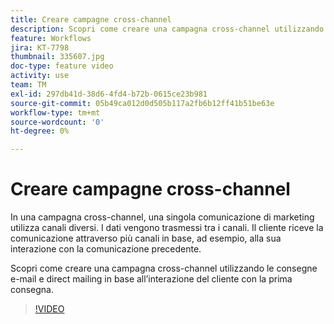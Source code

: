 ```yaml
---
title: Creare campagne cross-channel
description: Scopri come creare una campagna cross-channel utilizzando le consegne e-mail e direct mailing in base all’interazione del cliente con la prima consegna.
feature: Workflows
jira: KT-7798
thumbnail: 335607.jpg
doc-type: feature video
activity: use
team: TM
exl-id: 297db41d-38d6-4fd4-b72b-0615ce23b981
source-git-commit: 05b49ca012d0d505b117a2fb6b12ff41b51be63e
workflow-type: tm+mt
source-wordcount: '0'
ht-degree: 0%

---
```


# Creare campagne cross-channel

In una campagna cross-channel, una singola comunicazione di marketing utilizza canali diversi. I dati vengono trasmessi tra i canali. Il cliente riceve la comunicazione attraverso più canali in base, ad esempio, alla sua interazione con la comunicazione precedente.

Scopri come creare una campagna cross-channel utilizzando le consegne e-mail e direct mailing in base all’interazione del cliente con la prima consegna.

>[!VIDEO](https://video.tv.adobe.com/v/335607?quality=12&learn=on)
